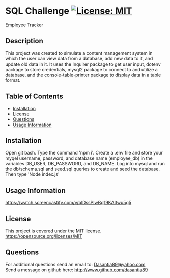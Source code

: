 # SQL Challenge   [![License: MIT](https://img.shields.io/badge/License-MIT-yellow.svg)](https://opensource.org/licenses/MIT)
Employee Tracker
## Description
This project was created to simulate a content management system in which the user can view data from a database, add new data to it, and update old data in it. It uses the Inquirer package to get user input, dotenv package to store credentials, mysql2 package to connect to and utilize a database, and the console-table-printer package to display data in a table format.

  ## Table of Contents<br>
  - [Installation](#installation)
- [License](#license)
- [Questions](#questions)
- [Usage Information](#usage-information)
## Installation
Open git bash. Type the command 'npm i'. Create a .env file and store your myqel username, password, and database name (employee_db) in the variables DB_USER, DB_PASSWORD, and DB_NAME. Log into mysql and run the db/schema.sql and seed.sql queries to create and seed the database. Then type 'Node index.js'
## Usage Information 
https://watch.screencastify.com/v/bIDssPlwBg19KA3wu5g5
## License 
This project is covered under the MIT license.   https://opensource.org/licenses/MIT

  ## Questions
  
  For additional questions send an email to: Dasantia89@yahoo.com <br>
  Send a message on github here: http://www.github.com/dasantia89
    
